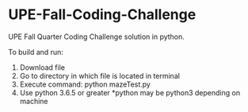 # UPE-Fall-Coding-Challenge
UPE Fall Quarter Coding Challenge solution in python. 

To build and run:
  1. Download file
  2. Go to directory in which file is located in terminal
  3. Execute command: python mazeTest.py
  4. Use python 3.6.5 or greater
    *python may be python3 depending on machine
  
